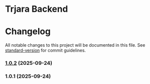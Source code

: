 <h1>Trjara Backend</h1>


<!-- CHANGELOG:START -->

# Changelog

All notable changes to this project will be documented in this file. See [standard-version](https://github.com/conventional-changelog/standard-version) for commit guidelines.

### [1.0.2](https://github.com/sumit783/trjara-backend/compare/v1.0.1...v1.0.2) (2025-09-24)

### 1.0.1 (2025-09-24)

<!-- CHANGELOG:END -->